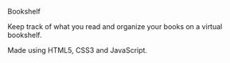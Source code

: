 Bookshelf

Keep track of what you read and organize your books on a virtual bookshelf.

Made using HTML5, CSS3 and JavaScript.

